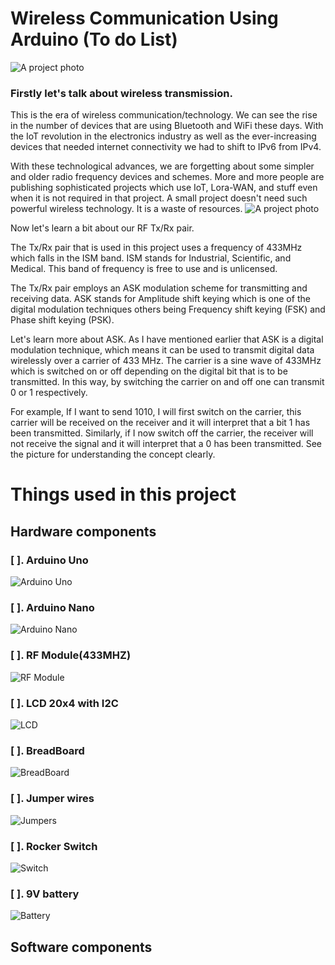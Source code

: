 # Wireless Communication Using Arduino (To do List)
![A project photo](/Images/Wireless%20With%20Arduino.png)
### **Firstly let's talk about wireless transmission.**
This is the era of wireless communication/technology. We can see the rise in the number of devices that are using Bluetooth and WiFi these days. With the IoT revolution in the electronics industry as well as the ever-increasing devices that needed internet connectivity we had to shift to IPv6 from IPv4.

With these technological advances, we are forgetting about some simpler and older radio frequency devices and schemes. More and more people are publishing sophisticated projects which use IoT, Lora-WAN, and stuff even when it is not required in that project. A small project doesn't need such powerful wireless technology. It is a waste of resources.
![A project photo](/Images/1673176765335.jpg)

Now let's learn a bit about our RF Tx/Rx pair.

The Tx/Rx pair that is used in this project uses a frequency of 433MHz which falls in the ISM band. ISM stands for Industrial, Scientific, and Medical. This band of frequency is free to use and is unlicensed.

The Tx/Rx pair employs an ASK modulation scheme for transmitting and receiving data. ASK stands for Amplitude shift keying which is one of the digital modulation techniques others being Frequency shift keying (FSK) and Phase shift keying (PSK).

Let's learn more about ASK. As I have mentioned earlier that ASK is a digital modulation technique, which means it can be used to transmit digital data wirelessly over a carrier of 433 MHz. The carrier is a sine wave of 433MHz which is switched on or off depending on the digital bit that is to be transmitted. In this way, by switching the carrier on and off one can transmit 0 or 1 respectively.

For example, If I want to send 1010, I will first switch on the carrier, this carrier will be received on the receiver and it will interpret that a bit 1 has been transmitted. Similarly, if I now switch off the carrier, the receiver will not receive the signal and it will interpret that a 0 has been transmitted. See the picture for understanding the concept clearly.

# Things used in this project
## Hardware components
### [ ]. Arduino Uno 
![Arduino Uno](/Images/arduino-uno-r3.png)
### [ ]. Arduino Nano 
![Arduino Nano](/Images/Arduino-Nano-V3.0-CH340-Chip-Mini-USB-Cable.jpg)
### [ ]. RF Module(433MHZ) 
![RF Module](/Images/RF%20Module%20433MHZ.png)
### [ ]. LCD 20x4 with I2C 
![LCD](/Images/I2C.png)
### [ ]. BreadBoard 
![BreadBoard](/Images/41nCh+ZtGxL._SL1004_.jpg)
### [ ]. Jumper wires 
![Jumpers](/Images/1.jpg)
### [ ]. Rocker Switch 
![Switch](/Images/Switch.jpg)
### [ ]. 9V battery 
![Battery](/Images/61tHo16P1ZL._AC_UF894,1000_QL80_.jpg)
## Software components
